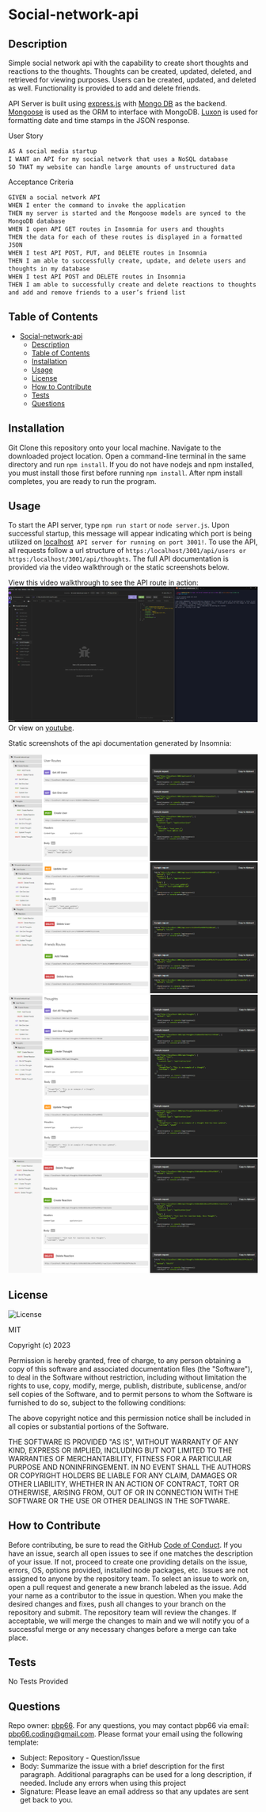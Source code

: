 # Social-network-api

## Description

Simple social network api with the capability to create short thoughts and reactions to the thoughts. Thoughts can be created, updated, deleted, and retrieved for viewing purposes. Users can be created, updated, and deleted as well. Functionality is provided to add and delete friends.

API Server is built using [express.js](https://expressjs.com/) with [Mongo DB](https://www.mongodb.com/) as the backend. [Mongoose](https://mongoosejs.com/docs/) is used as the ORM to interface with MongoDB. [Luxon](https://moment.github.io/luxon/#/?id=luxon) is used for formatting date and time stamps in the JSON response.

User Story

```
AS A social media startup
I WANT an API for my social network that uses a NoSQL database
SO THAT my website can handle large amounts of unstructured data
```

Acceptance Criteria

```
GIVEN a social network API
WHEN I enter the command to invoke the application
THEN my server is started and the Mongoose models are synced to the MongoDB database
WHEN I open API GET routes in Insomnia for users and thoughts
THEN the data for each of these routes is displayed in a formatted JSON
WHEN I test API POST, PUT, and DELETE routes in Insomnia
THEN I am able to successfully create, update, and delete users and thoughts in my database
WHEN I test API POST and DELETE routes in Insomnia
THEN I am able to successfully create and delete reactions to thoughts and add and remove friends to a user’s friend list
```

## Table of Contents

- [Social-network-api](#social-network-api)
  - [Description](#description)
  - [Table of Contents](#table-of-contents)
  - [Installation](#installation)
  - [Usage](#usage)
  - [License](#license)
  - [How to Contribute](#how-to-contribute)
  - [Tests](#tests)
  - [Questions](#questions)

## Installation

Git Clone this repository onto your local machine. Navigate to the downloaded project location. Open a command-line terminal in the same directory and run `npm install`. If you do not have nodejs and npm installed, you must install those first before running `npm install`. After npm install completes, you are ready to run the program.

## Usage

To start the API server, type `npm run start` or `node server.js`. Upon successful startup, this message will appear indicating which port is being utilized on [localhost](https://localhost/3001)` API server for running on port 3001!`. To use the API, all requests follow a url structure of `https:/localhost/3001/api/users or https:/localhost/3001/api/thoughts`. The full API documentation is provided via the video walkthrough or the static screenshots below.

View this video walkthrough to see the API route in action:
[![Video Walkthrough](./assets/readme/01-video-thumbnail.png)](https://drive.google.com/file/d/1NK0sIh4GxKipPgGycMGyYgrKQWzpKnKA/view)
Or view on [youtube](https://youtu.be/qykdhZ04bJA).

Static screenshots of the api documentation generated by Insomnia:

![api-doc-1](./assets/readme/01-api-doc.png)
![api-doc-2](./assets/readme/02-api-doc.png)
![api-doc-3](./assets/readme/03-api-doc.png)
![api-doc-4](./assets/readme/04-api-doc.png)

## License

![License](https://img.shields.io/static/v1?label=license&message=MIT&color=brightgreen)

MIT

Copyright (c) 2023

Permission is hereby granted, free of charge, to any person obtaining a copy of this software and associated documentation files (the "Software"), to deal in the Software without restriction, including without limitation the rights to use, copy, modify, merge, publish, distribute, sublicense, and/or sell copies of the Software, and to permit persons to whom the Software is furnished to do so, subject to the following conditions:

The above copyright notice and this permission notice shall be included in all copies or substantial portions of the Software.

THE SOFTWARE IS PROVIDED "AS IS", WITHOUT WARRANTY OF ANY KIND, EXPRESS OR IMPLIED, INCLUDING BUT NOT LIMITED TO THE WARRANTIES OF MERCHANTABILITY, FITNESS FOR A PARTICULAR PURPOSE AND NONINFRINGEMENT. IN NO EVENT SHALL THE AUTHORS OR COPYRIGHT HOLDERS BE LIABLE FOR ANY CLAIM, DAMAGES OR OTHER LIABILITY, WHETHER IN AN ACTION OF CONTRACT, TORT OR OTHERWISE, ARISING FROM, OUT OF OR IN CONNECTION WITH THE SOFTWARE OR THE USE OR OTHER DEALINGS IN THE SOFTWARE.

## How to Contribute

Before contributing, be sure to read the GitHub [Code of Conduct](https://github.com/github/docs/blob/main/CODE_OF_CONDUCT.md). If you have an issue, search all open issues to see if one matches the description of your issue. If not, proceed to create one providing details on the issue, errors, OS, options provided, installed node packages, etc. Issues are not assigned to anyone by the repository team. To select an issue to work on, open a pull request and generate a new branch labeled as the issue. Add your name as a contributor to the issue in question. When you make the desired changes and fixes, push all changes to your branch on the repository and submit. The repository team will review the changes. If acceptable, we will merge the changes to main and we will notify you of a successful merge or any necessary changes before a merge can take place.

## Tests

No Tests Provided

## Questions

Repo owner: [pbp66](https://github.com/pbp66).
For any questions, you may contact pbp66 via email: pbp66.coding@gmail.com. Please format your email using the following template:

-   Subject: Repository - Question/Issue
-   Body: Summarize the issue with a brief description for the first paragraph. Additional paragraphs can be used for a long description, if needed. Include any errors when using this project
-   Signature: Please leave an email address so that any updates are sent get back to you.
